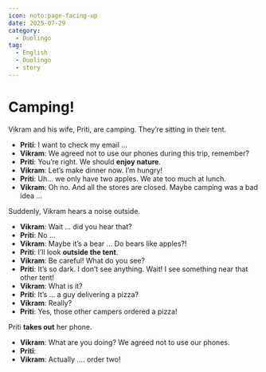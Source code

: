 ```yaml
---
icon: noto:page-facing-up
date: 2025-07-29
category:
  - Duolingo
tag:
  - English
  - Duolingo
  - story
---
```


# Camping!

Vikram and his wife, Priti, are camping. They’re sitting in their tent.

- **Priti**: I want to check my email …
- **Vikram**: We agreed not to use our phones during this trip, remember?
- **Priti**: You’re right. We should **enjoy nature**.
- **Vikram**: Let’s make dinner now. I’m hungry!
- **Priti**: Uh… we only have two apples. We ate too much at lunch.
- **Vikram**: Oh no. And all the stores are closed.
  Maybe camping was a bad idea …

Suddenly, Vikram hears a noise outside.

- **Vikram**: Wait … did you hear that?
- **Priti**: No …
- **Vikram**: Maybe it’s a bear …
  Do bears like apples?!
- **Priti**: I’ll look **outside the tent**.
- **Vikram**: Be careful! What do you see?
- **Priti**: It’s so dark. I don’t see anything.
  Wait! I see something near that other tent!
- **Vikram**: What is it?
- **Priti**: It’s … a guy delivering a pizza?
- **Vikram**: Really?
- **Priti**: Yes, those other campers ordered a pizza!

Priti **takes out** her phone.

- **Vikram**: What are you doing? We agreed not to use our phones.
- **Priti**:
- **Vikram**: Actually …. order two!
